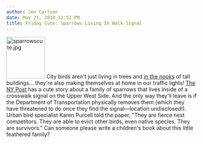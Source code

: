 ```yaml
---
author: Jen Carlson
date: May 21, 2010 12:52 PM
title: Friday Cute: Sparrows Living In Walk Signal
---
```


<p><span class="mt-enclosure mt-enclosure-image" style="display: inline;"> <img alt="sparrowscute.jpg" src="https://web.archive.org/web/20130305171956im_/http://gothamist.com/attachments/arts_jen/sparrowscute.jpg" width="102" height="110" class="image-right"> </span>City birds aren&apos;t just living in trees and <a href="https://web.archive.org/web/20130305171956/http://gothamist.com/2010/05/13/water_street_falcons_get_tagged.php">in the nooks</a> of tall buildings... they&apos;re also making themselves at home in our traffic lights! <a href="https://web.archive.org/web/20130305171956/http://www.nypost.com/p/news/local/manhattan/side_traffic_light_is_sparrows_home_UEPFwdm9RR4vDIoTGJkoqK?CMP=OTC-rss&amp;FEEDNAME=">The NY Post</a> has a cute story about a family of sparrows that lives inside of a crosswalk signal on the Upper West Side. And the only way they&apos;ll leave is if the Department of Transportation physically removes them (which they have threatened to do once they find the signal&#x2014;location undisclosed!). Urban bird specialist Karen Purcell told the paper, &quot;They are fierce nest competitors. They are able to evict other birds, even native species. They are survivors.&quot; Can someone please write a children&apos;s book about this little feathered family?</p>